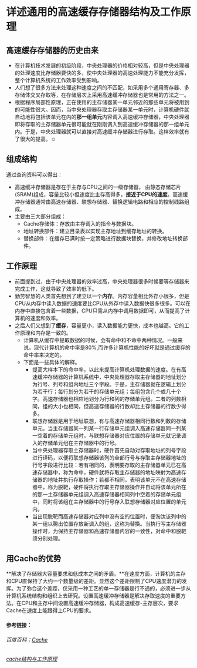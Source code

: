 # 详述通用的高速缓存存储器结构及工作原理
## 高速缓存存储器的历史由来
- 在计算机技术发展的初级阶段，中央处理器的价格相对较高，但是中央处理器的处理速度比存储器要快的多，使中央处理器的高速处理能力不能充分发挥，整个计算机系统的工作效率受到影响。
- 人们想了很多方法来处理这种速度之间的不匹配，如采用多个通用寄存器、多存储体交叉存取等，在存储层次上采用高速缓冲存储器也是常用的方法之一。
- 根据程序局部性原理，正在使用的主存储器某一单元邻近的那些单元将被用到的可能性很大。因而，当中央处理器存取主存储器某一单元时，计算机硬件就自动地将包括该单元在内的**那一组单元**内容调入高速缓冲存储器，中央处理器即将存取的主存储器单元很可能就在刚刚调入到高速缓冲存储器的那一组单元内。于是，中央处理器就可以直接对高速缓冲存储器进行存取。这样效率就有了很大的提高。:relaxed:

## 组成结构
通过查询资料可以得出：
- 高速缓冲存储器是存在于主存与CPU之间的一级存储器， 由静态存储芯片(SRAM)组成，容量比较小但速度比主存高得多，**接近于CPU的速度**。高速缓冲存储器通常由高速存储器、联想存储器、替换逻辑电路和相应的控制线路组成。
- 主要由三大部分组成：
  - Cache存储体：存放由主存调入的指令与数据块。
  - 地址转换部件：建立目录表以实现主存地址到缓存地址的转换。
  - 替换部件：在缓存已满时按一定策略进行数据块替换，并修改地址转换部件。
  
## 工作原理
- 前面提到过，由于中央处理器的效率过高，中央处理器很多时候要等存储器来完成工作，这就导致了效率的低下。
- 勤劳智慧的人类首先想到了建立以一个**内存**。内存容量相比外存小很多，但是CPU从内存中读入数据的速度要比CPU从外存中读入数据快很多很多。可以在内存中直接包含着一些数据，CPU只需从内存中调用数据即可，从而提高了计算机的速度和效率。
- 之后人们又想到了**缓存**，容量更小，读入数据能力更快，成本也越高。它的工作原理和内存是一致的。
  - 计算机从缓存中提取数据的时候，会有命中和不命中两种情况。一般来说，现代计算机的命中率是80%,而许多计算机性能的好坏就是通过缓存的命中率来决定的。
  - 下面是一些具体的解释。
    - 提高大样本下的命中率，以此来提高计算机处理数据的速度。在有高速缓冲存储器的计算机系统中，中央处理器存取主存储器的地址划分为行号、列号和组内地址三个字段。于是，主存储器就在逻辑上划分为若干行；每行划分为若干的存储单元组；每组包含几个或几十个字。高速存储器也相应地划分为行和列的存储单元组。二者的列数相同，组的大小也相同，但高速存储器的行数却比主存储器的行数少得多。
    - 联想存储器是用于地址联想，有与高速存储器相同行数和列数的存储单元。当主存储器某一列某一行存储单元组调入高速存储器同一列某一空着的存储单元组时，与联想存储器对应位置的存储单元就记录调入的存储单元组在主存储器中的行号。
    - 当中央处理器存取主存储器时，硬件首先自动对存取地址的列号字段进行译码，以便将联想存储器该列的全部行号与存取主存储器地址的行号字段进行比较：若有相同的，表明要存取的主存储器单元已在高速存储器中，称为命中，硬件就将存取主存储器的地址映射为高速存储器的地址并执行存取操作；若都不相同，表明该单元不在高速存储器中，称为脱靶，硬件将执行存取主存储器操作并自动将该单元所在的那一主存储器单元组调入高速存储器相同列中空着的存储单元组中，同时将该组在主存储器中的行号存入联想存储器对应位置的单元内。
    - 当出现脱靶而高速存储器对应列中没有空的位置时，便淘汰该列中的某一组以腾出位置存放新调入的组，这称为替换。当执行写主存储器操作时，为保持主存储器和高速存储器内容的一致性，对命中和脱靶须分别处理。

## 用Cache的优势
**解决了存储器大容量要求和低成本之间的矛盾。**在速度方面，计算机的主存和CPU直保持了大约一个数量级的差距。显然这个差距限制了CPU速度潜力的发挥。为了弥合这个差距，仅采用一种工艺的单一存储器是行不通的，必须进一步从计算机系统结构和组织上去研究。设置高速缓冲存储器是解决存取速度的重要方法。在CPU和主存中间设置高速缓冲存储器，构成高速缓存-主存层次，要求Cache在速度上能跟得上CPU的要求。

#### 参考链接：
###### 百度百科：[Cache](https://baike.baidu.com/item/高速缓冲存储器/9027270?fr=aladdin)
###### [cache结构与工作原理](https://blog.csdn.net/baidu_35679960/article/details/78610804)
